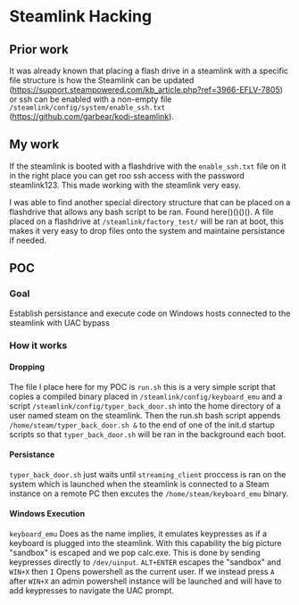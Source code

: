 # Steamlink Hacking

## Prior work
It was already known that placing a flash drive in a steamlink with a specific file structure is how the Steamlink can be updated (https://support.steampowered.com/kb_article.php?ref=3966-EFLV-7805) or ssh can be enabled with a non-empty file `/steamlink/config/system/enable_ssh.txt` (https://github.com/garbear/kodi-steamlink). 

## My work
If the steamlink is booted with a flashdrive with the `enable_ssh.txt` file on it in the right place you can get roo ssh access with the password steamlink123. This made working with the steamlink very easy. 

I was able to find another special directory structure that can be placed on a flashdrive that allows any bash script to be ran. Found here()()()(). A file placed on a flashdrive at `/steamlink/factory_test/` will be ran at boot, this makes it very easy to drop files onto the system and maintaine persistance if needed.

## POC
### Goal
Establish persistance and execute code on Windows hosts connected to the steamlink with UAC bypass

### How it works

#### Dropping
The file I place here for my POC is `run.sh` this is a very simple script that copies a compiled binary placed in `/steamlink/config/keyboard_emu` and a script `/steamlink/config/typer_back_door.sh` into the home directory of a user named steam on the steamlink. Then the run.sh bash script appends `/home/steam/typer_back_door.sh &` to the end of one of the init.d startup scripts so that `typer_back_door.sh` will be ran in the background each boot.

#### Persistance
`typer_back_door.sh` just waits until `streaming_client` proccess is ran on the system which is launched when the steamlink is connected to a Steam instance on a remote PC then excutes the `/home/steam/keyboard_emu` binary.

#### Windows Execution  
`keyboard_emu` Does as the name implies, it emulates keypresses as if a keyboard is plugged into the steamlink. With this capability the big picture "sandbox" is escaped and we pop calc.exe. This is done by sending keypresses directly to `/dev/uinput`. `ALT+ENTER` escapes the "sandbox" and `WIN+X` then `I` Opens powershell as the current user. If we instead press `A` after `WIN+X` an admin powershell instance will be launched and will have to add keypresses to navigate the UAC prompt.
